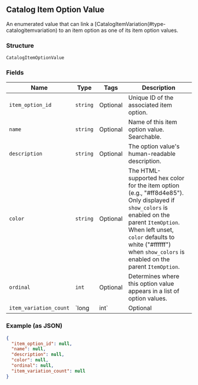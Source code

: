 ## Catalog Item Option Value

An enumerated value that can link a
[CatalogItemVariation(#type-catalogitemvariation) to an item option as one of
its item option values.

### Structure

`CatalogItemOptionValue`

### Fields

| Name | Type | Tags | Description |
|  --- | --- | --- | --- |
| `item_option_id` | `string` | Optional | Unique ID of the associated item option. |
| `name` | `string` | Optional | Name of this item option value. Searchable. |
| `description` | `string` | Optional | The option value's human-readable description. |
| `color` | `string` | Optional | The HTML-supported hex color for the item option<br>(e.g., "#ff8d4e85"). Only displayed if `show_colors` is enabled on the<br>parent `ItemOption`. When left unset, `color` defaults to white ("#ffffff")<br>when `show_colors` is enabled on the parent `ItemOption`. |
| `ordinal` | `int` | Optional | Determines where this option value appears in a list of option values. |
| `item_variation_count` | `long|int` | Optional | The number of [CatalogItemVariation(#type-catalogitemvariation)s that<br>currently make use of this Item Option value. Present only if `retrieve_counts`<br>was specified on the request used to retrieve the parent Item Option of this<br>value.<br><br>Maximum: 100 counts. |

### Example (as JSON)

```json
{
  "item_option_id": null,
  "name": null,
  "description": null,
  "color": null,
  "ordinal": null,
  "item_variation_count": null
}
```

